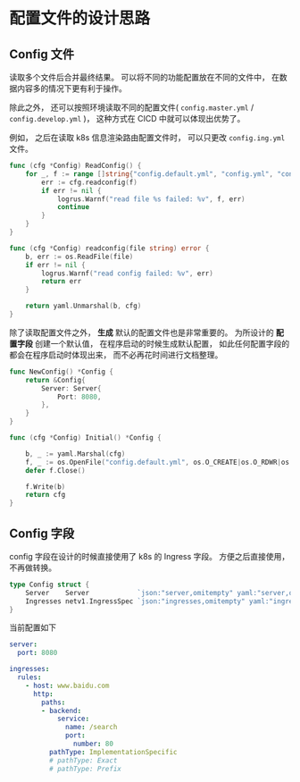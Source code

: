 # 配置文件的设计思路

## Config 文件

读取多个文件后合并最终结果。 可以将不同的功能配置放在不同的文件中， 在数据内容多的情况下更有利于操作。

除此之外， 还可以按照环境读取不同的配置文件( `config.master.yml` / `config.develop.yml` )， 这种方式在 CICD 中就可以体现出优势了。

例如， 之后在读取 k8s 信息渲染路由配置文件时， 可以只更改 `config.ing.yml` 文件。

```go
func (cfg *Config) ReadConfig() {
	for _, f := range []string{"config.default.yml", "config.yml", "config.server.yml", "config.ing.yml"} {
		err := cfg.readconfig(f)
		if err != nil {
			logrus.Warnf("read file %s failed: %v", f, err)
			continue
		}
	}
}

func (cfg *Config) readconfig(file string) error {
	b, err := os.ReadFile(file)
	if err != nil {
		logrus.Warnf("read config failed: %v", err)
		return err
	}

	return yaml.Unmarshal(b, cfg)
}
```

除了读取配置文件之外， **生成** 默认的配置文件也是非常重要的。 
为所设计的 **配置字段** 创建一个默认值， 在程序启动的时候生成默认配置， 如此任何配置字段的都会在程序启动时体现出来， 而不必再花时间进行文档整理。

```go
func NewConfig() *Config {
	return &Config{
		Server: Server{
			Port: 8080,
		},
	}
}

func (cfg *Config) Initial() *Config {

	b, _ := yaml.Marshal(cfg)
	f, _ := os.OpenFile("config.default.yml", os.O_CREATE|os.O_RDWR|os.O_TRUNC, 0644)
	defer f.Close()

	f.Write(b)
	return cfg
}
```


## Config 字段

config 字段在设计的时候直接使用了 k8s 的 Ingress 字段。 方便之后直接使用，不再做转换。

```go
type Config struct {
	Server    Server            `json:"server,omitempty" yaml:"server,omitempty"`
	Ingresses netv1.IngressSpec `json:"ingresses,omitempty" yaml:"ingresses,omitempty"`
}
```

当前配置如下

```yaml
server:
  port: 8080

ingresses:
  rules:
    - host: www.baidu.com
      http:
        paths:
        - backend:
            service:
              name: /search
              port:
                number: 80
          pathType: ImplementationSpecific
          # pathType: Exact
          # pathType: Prefix
```